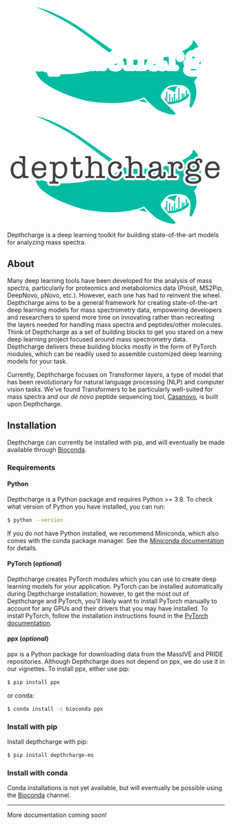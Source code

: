![depthcharge logo](./static/logo-dark.png#gh-dark-mode-only)
![depthcharge logo](./static/logo-light.png#gh-light-mode-only)

Depthcharge is a deep learning toolkit for building state-of-the-art models for analyzing mass spectra.

## About

Many deep learning tools have been developed for the analysis of mass spectra, particularly for proteomics and metabolomics data (Prosit, MS2Pip, DeepNovo, pNovo, etc.). However, each one has had to reinvent the wheel. 
Depthcharge aims to be a general framework for creating state-of-the-art deep learning models for mass spectrometry data, empowering developers and researchers to spend more time on innovating rather than recreating the layers needed for handling mass spectra and peptides/other molecules. 
Think of Depthcharge as a set of building blocks to get you stared on a new deep learning project focused around mass spectrometry data. 
Depthcharge delivers these building blocks mostly in the form of PyTorch modules, which can be readily used to assemble customized deep learning models for your task.

Currently, Depthcharge focuses on Transformer layers, a type of model that has been revolutionary for natural language processing (NLP) and computer vision tasks.
We've found Transformers to be particularly well-suited for mass spectra and our *de novo* peptide sequencing tool, [Casanovo](https://github.com/Noble-Lab/casanovo), is built upon Depthcharge.


## Installation

Depthcharge can currently be installed with pip, and will eventually be made available through [Bioconda](https://bioconda.github.io).

### Requirements

#### Python
Depthcharge is a Python package and requires Python >= 3.8. 
To check what version of Python you have installed, you can run:

``` sh
$ python --version
```

If you do not have Python installed, we recommend Miniconda, which also comes with the conda package manager. 
See the [Miniconda documentation](https://docs.conda.io/en/latest/miniconda.html) for details. 

#### PyTorch (*optional*)
Depthcharge creates PyTorch modules which you can use to create deep learning models for your application. 
PyTorch can be installed automatically during Depthcharge installation; however, to get the most out of Depthcharge and PyTorch, you'll likely want to install PyTorch manually to account for any GPUs and their drivers that you may have installed. 
To install PyTorch, follow the installation instructions found in the [PyTorch documentation](https://pytorch.org/get-started/locally/).

#### ppx (*optional*)
ppx is a Python package for downloading data from the MassIVE and PRIDE repositories.
Although Depthcharge does not depend on ppx, we do use it in our vignettes.
To install ppx, either use pip:

``` sh
$ pip install ppx
```

or conda:

``` sh
$ conda install -c bioconda ppx
```


### Install with pip
Install depthcharge with pip:

``` sh
$ pip install depthcharge-ms
```

### Install with conda
Conda installations is not yet available, but will eventually be possible using the [Bioconda](https://bioconda.github.io) channel.


---
More documentation coming soon!

